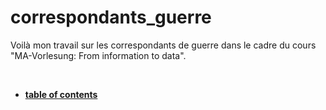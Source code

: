 # correspondants_guerre
Voilà mon travail sur les correspondants de guerre dans le cadre du cours "MA-Vorlesung: From information to data".

<br/>

* __[table of contents](Documentation/home.md)__ 
